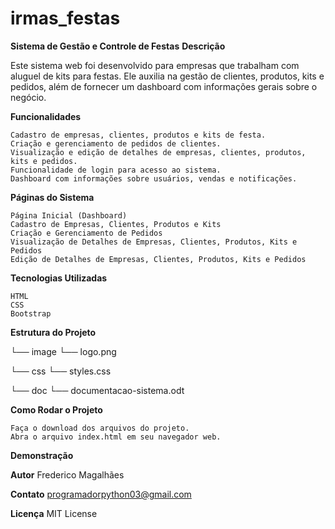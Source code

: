 # irmas_festas
**Sistema de Gestão e Controle de Festas**
**Descrição**

Este sistema web foi desenvolvido para empresas que trabalham com aluguel de kits para festas. Ele auxilia na gestão de clientes, produtos, kits e pedidos, além de fornecer um dashboard com informações gerais sobre o negócio.

**Funcionalidades**

    Cadastro de empresas, clientes, produtos e kits de festa.
    Criação e gerenciamento de pedidos de clientes.
    Visualização e edição de detalhes de empresas, clientes, produtos, kits e pedidos.
    Funcionalidade de login para acesso ao sistema.
    Dashboard com informações sobre usuários, vendas e notificações.

**Páginas do Sistema**

    Página Inicial (Dashboard)
    Cadastro de Empresas, Clientes, Produtos e Kits
    Criação e Gerenciamento de Pedidos
    Visualização de Detalhes de Empresas, Clientes, Produtos, Kits e Pedidos
    Edição de Detalhes de Empresas, Clientes, Produtos, Kits e Pedidos

**Tecnologias Utilizadas**

    HTML
    CSS
    Bootstrap

**Estrutura do Projeto**

└── image
    └── logo.png

└── css
    └── styles.css

└── doc
    └── documentacao-sistema.odt

**Como Rodar o Projeto**

    Faça o download dos arquivos do projeto.
    Abra o arquivo index.html em seu navegador web.

**Demonstração**


**Autor**
Frederico Magalhães

**Contato**
programadorpython03@gmail.com

**Licença**
MIT License